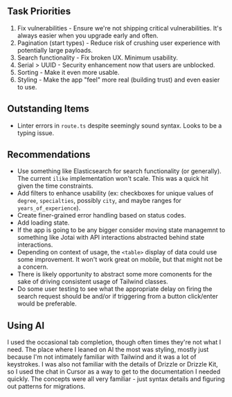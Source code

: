 ## Task Priorities

1. Fix vulnerabilities - Ensure we're not shipping critical vulnerabilities. It's always easier when you upgrade early and often.
2. Pagination (start types) - Reduce risk of crushing user experience with potentially large payloads.
3. Search functionality - Fix broken UX. Minimum usability.
4. Serial > UUID - Security enhancement now that users are unblocked.
5. Sorting - Make it even more usable.
6. Styling - Make the app "feel" more real (building trust) and even easier to use.

## Outstanding Items

- Linter errors in `route.ts` despite seemingly sound syntax. Looks to be a typing issue.

## Recommendations

- Use something like Elasticsearch for search functionality (or generally). The current `ilike` implementation won't scale. This was a quick hit given the time constraints.
- Add filters to enhance usability (ex: checkboxes for unique values of `degree`, `specialties`, possibly `city`, and maybe ranges for `years_of_experience`).
- Create finer-grained error handling based on status codes.
- Add loading state.
- If the app is going to be any bigger consider moving state managemnt to something like Jotai with API interactions abstracted behind state interactions.
- Depending on context of usage, the `<table>` display of data could use some improvement. It won't work great on mobile, but that might not be a concern.
- There is likely opportunity to abstract some more comonents for the sake of driving consistent usage of Tailwind classes.
- Do some user testing to see what the appropriate delay on firing the search request should be and/or if triggering from a button click/enter would be preferable.

## Using AI

I used the occasional tab completion, though often times they're not what I need. The place where I leaned on AI the most was styling, mostly just because I'm not intimately familiar with Tailwind and it was a lot of keystrokes. I was also not familiar with the details of Drizzle or Drizzle Kit, so I used the chat in Cursor as a way to get to the documentation I needed quickly. The concepts were all very familiar - just syntax details and figuring out patterns for migrations.
